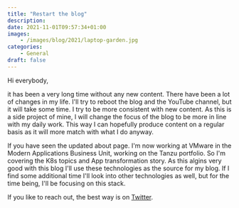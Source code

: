 ```yaml
---
title: "Restart the blog"
description: 
date: 2021-11-01T09:57:34+01:00
images: 
    - /images/blog/2021/laptop-garden.jpg
categories:
    - General
draft: false
---
```

Hi everybody,

it has been a very long time without any new content. There have been a lot of changes in my life. I'll try to reboot the blog and the YouTube channel, but it will take some time. I try to be more consistent with new content. As this is a side project of mine, I will change the focus of the blog to be more in line with my daily work. This way I can hopefully produce content on a regular basis as it will more match with what I do anyway.

If you have seen the updated about page. I'm now working at VMware in the Modern Applications Business Unit, working on the Tanzu portfolio. So I'm covering the K8s topics and App transformation story. As this algins very good with this blog I'll use these technologies as the source for my blog. If I find some additional time I'll look into other technologies as well, but for the time being, I'll be focusing on this stack.

If you like to reach out, the best way is on [Twitter](https://twitter.com/devulrix). 
